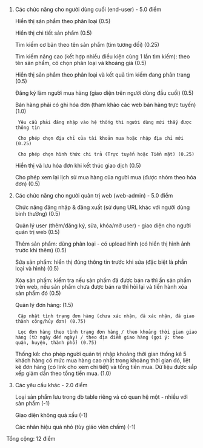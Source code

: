 1. Các chức năng cho người dùng cuối (end-user) - 5.0 điểm

    Hiển thị sản phẩm theo phân loại (0.5)

    Hiển thị chi tiết sản phẩm (0.5)

    Tìm kiếm cơ bản theo tên sản phẩm (tìm tương đối) (0.25)

    Tìm kiếm nâng cao (kết hợp nhiều điều kiện cùng 1 lần tìm kiếm): theo tên sản phẩm, có chọn phân loại và khoảng giá (0.5)

    Hiển thị sản phẩm theo phân loại và kết quả tìm kiếm đang phân trang (0.5)

    Đăng ký làm người mua hàng (giao diện trên người dùng đầu cuối) (0.5)

    Bán hàng phải có ghi hóa đơn (tham khảo các web bán hàng trực tuyến) (1.0)

        Yêu cầu phải đăng nhập vào hệ thống thì người dùng mới thấy được thông tin

        Cho phép chọn địa chỉ của tài khoản mua hoặc nhập địa chỉ mới (0.25)

        Cho phép chọn hình thức chi trả (Trực tuyến hoặc Tiền mặt) (0.25)

    Hiển thị và lưu hóa đơn khi kết thúc giao dịch (0.5)

    Cho phép xem lại lịch sử mua hàng của người mua (được nhóm theo hóa đơn) (0.5)

2. Các chức năng cho người quản trị web (web-admin) - 5.0 điểm

    Chức năng đăng nhập & đăng xuất (sử dụng URL khác với người dùng bình thường) (0.5)

    Quản lý user (thêm/đăng ký, sửa, khóa/mở user) - giao diện cho người quản trị web (0.5)

    Thêm sản phẩm: dùng phân loại - có upload hình (có hiển thị hình ảnh trước khi thêm) (0.5)

    Sửa sản phẩm: hiển thị đúng thông tin trước khi sửa (đặc biệt là phần loại và hình) (0.5)

    Xóa sản phẩm: kiểm tra nếu sản phẩm đã được bán ra thì ẩn sản phẩm trên web, nếu sản phẩm chưa được bán ra thì hỏi lại và tiến hành xóa sản phẩm đó (0.5)

    Quản lý đơn hàng: (1.5)

        Cập nhật tình trạng đơn hàng (chưa xác nhận, đã xác nhận, đã giao thành công/hủy đơn) (0.75)

        Lọc đơn hàng theo tình trạng đơn hàng / theo khoảng thời gian giao hàng (từ ngày đến ngày) / theo địa điểm giao hàng (gợi ý: theo quận, huyện, thành phố) (0.75)

    Thống kê: cho phép người quản trị nhập khoảng thời gian thống kê 5 khách hàng có mức mua hàng cao nhất trong khoảng thời gian đó, liệt kê đơn hàng (có link cho xem chi tiết) và tổng tiền mua. Dữ liệu được sắp xếp giảm dần theo tổng tiền mua. (1.0)

3. Các yêu cầu khác - 2.0 điểm

    Loại sản phẩm lưu trong db table riêng và có quan hệ một - nhiều với sản phẩm (-1)

    Giao diện không quá xấu (-1)

    Các nhãn hiệu quá nhỏ (tùy giáo viên chấm) (-1)

Tổng cộng: 12 điểm
